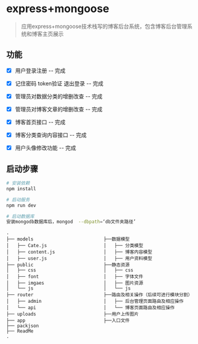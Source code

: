 # express+mongoose

> 应用express+mongoose技术栈写的博客后台系统，包含博客后台管理系统和博客主页展示

## 功能

- [x] 用户登录注册 -- 完成
- [x] 记住密码  token验证  退出登录 -- 完成
- [x] 管理员对数据分类的增删改查 -- 完成
- [x] 管理员对博客文章的增删改查 -- 完成
- [x] 博客首页接口 -- 完成
- [x] 博客分类查询内容接口 -- 完成
- [x] 用户头像修改功能 -- 完成



## 启动步骤

``` bash
# 安装依赖
npm install

# 启动服务
npm run dev

# 启动数据库
安装mongodb数据库后，mongod  --dbpath=‘db文件夹路径’
```

```
.
├── models                          ├──数据模型                                                          
│   ├── Cate.js                     │   ├──	分类模型               	
│   ├── content.js                  │   ├──	博客内容模型
│   ├── user.js                 	│   ├── 用户资料模型
├── public                          ├──静态资源
│   ├── css               			│   ├── css
│   ├── font              			│   ├──	字体文件
│   ├── imgaes              		│   ├── 图片资源
│   └── js              			│   └──	js
├── router                          ├──路由及相关操作（后续可进行模块分割）
│   ├── admin						│   ├──	后台管理页面路由及相应操作
│   └── api              			│   └──	博客页面路由及相应操作
├── uploads                         ├──用户上传图片
├── app                   		    ├──入口文件	
├── packjson                       
├── ReadMe                         
.

```